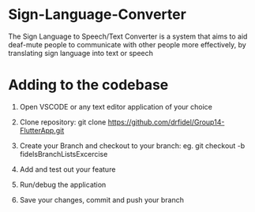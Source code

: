 # Sign-Language-Converter
The Sign Language to Speech/Text Converter is a system that aims to aid deaf-mute people to communicate with other people more effectively, by translating sign language into text or speech

# Adding to the codebase
1. Open VSCODE or any text editor application of your choice

2. Clone repository: 
git clone https://github.com/drfidel/Group14-FlutterApp.git

3. Create your Branch and checkout to your branch:
eg. git checkout -b fidelsBranchListsExcercise

4. Add and test out your feature

5. Run/debug the application

6. Save your changes, commit and push your branch
